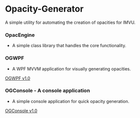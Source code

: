 # Opacity-Generator
 A simple utility for automating the creation of opacities for IMVU.


### OpacEngine
* A simple class library that handles the core functionality.

### OGWPF
* A WPF MVVM application for visually generating opacities.

[OGWPF v1.0](https://github.com/tim-dm/Opacity-Generator/releases/download/1.0/OGWPF.v1.0.zip)

### OGConsole - A console application
* A simple console application for quick opacity generation.

[OGConsole v1.0](https://github.com/tim-dm/Opacity-Generator/releases/download/Console_1.0/OGConsole.zip)


